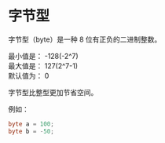 # 字节型

字节型（byte）是一种 8 位有正负的二进制整数。

最小值是： -128(-2^7)  
最大值是： 127(2^7-1)  
默认值为： 0

字节型比整型更加节省空间。

例如：

```java
byte a = 100;
byte b = -50;
```
